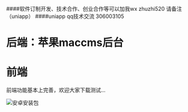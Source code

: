 ####软件订制开发、技术合作、创业合作等可以加我wx zhuzhi520 请备注（uniapp）
####uniapp qq技术交流 306003105


# 后端：苹果maccms后台

# 前端

前端功能基本上完善，欢迎大家下载测试... 

![安卓安装包](https://img-cdn-aliyun.dcloud.net.cn/stream/plugin_screens/5b38c870-77f2-11eb-b0d6-b96eb344dc61_2.jpg)


